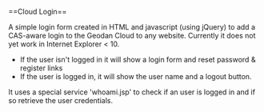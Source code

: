 ==Cloud Login==

A simple login form created in HTML and javascript (using jQuery) to add a CAS-aware login to the Geodan Cloud to any website. Currently it does not yet work in Internet Explorer < 10. 

* If the user isn't logged in it will show a login form and reset password & register links
* If the user is logged in, it will show the user name and a logout button.

It uses a special service 'whoami.jsp' to check if an user is logged in and if so retrieve the user credentials. 